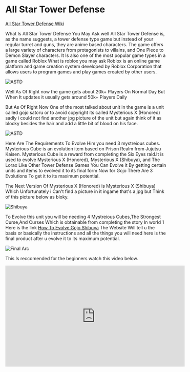 # All Star Tower Defense 

[All Star Tower Defense Wiki](https://allstartd.fandom.com/wiki/Roblox:_All_Star_Tower_Defense_Wiki)

What Is All Star Tower Defense You May Ask well All Star Tower Defense is, as the name suggests, a tower defense type game but instead of your regular turret and guns, they are anime based characters. The game offers a large variety of characters from protagonists to villains, and One Piece to Demon Slayer characters. It Is also one of the most popular game types in a game called Roblox What is roblox you may ask Roblox is an online game platform and game creation system developed by Roblox Corporation that allows users to program games and play games created by other users.


![ASTD](https://pbs.twimg.com/media/Ft3wsmdaUAALYrx.jpg)

Well As Of Right now the game gets about 20k+ Players On Normal Day But When It updates it usually gets around 50k+ Players Daily

But As Of Right Now One of the most talked about unit in the game is a unit called gojo satoru or to avoid copyright its called Mysterious X (Honored) sadly i could not find another jpg picture of the unit but again think of it as blocky besides the hair and add a little bit of blood on his face. 

![ASTD](https://pbs.twimg.com/media/FBv1g1qUcAAsdb_?format=jpg&name=360x360)

Here Are The Requirements To Evolve Him you need 3 mystreious cubes. Mysterious Cube is an evolution item based on Prison Realm from Jujutsu Kaisen. Mysterious Cube is a reward from completing the Six Eyes raid.It is used to evolve Mysterious X (Honored), Mysterious X (Shibuya), and The Lorax Like Other Tower Defense Games You Can Evolve it By getting certain units and items to evolved it to its final form Now for Gojo There Are 3 Evolutions To get it to its maximum potential. 



The Next Version Of Mysterious X (Honored) is Mysterious X (Shibuya) Which Unfortunately i Can't find a picture in it ingame that's a jpg but Think of this picture below as bloky.


![Shibuya](https://pbs.twimg.com/media/GAUlN05bIAEI7m2?format=jpg&name=360x360)

To Evolve this unit you will be needing 4 Mystreious Cubes,The Strongest Curse,And Curses Which is obtainable from completing the story In world 1 Here is the link [How To Evolve Gojo Shibuya](https://allstartd.fandom.com/wiki/Mysterious_X_(Final)) The Website Will tell u the basis or basically the instructions and all the things you will need here is the final product after u evolve it to its maximum potential.

![Final Arc](https://pbs.twimg.com/media/F_8iUGCaYAA1Mhk?format=jpg&name=small)

This Is reccomended for the beginners watch this video below.


<iframe width="560" height="315" src="https://www.youtube.com/embed/af2EtkXlurc?si=aUTdsLem9fPpk4S_" title="YouTube video player" frameborder="0" allow="accelerometer; autoplay; clipboard-write; encrypted-media; gyroscope; picture-in-picture; web-share" allowfullscreen></iframe>
